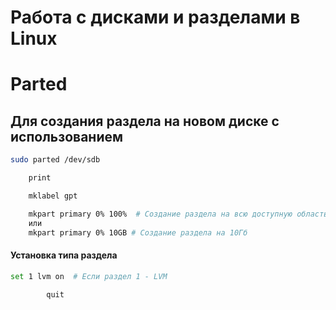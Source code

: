 # Работа с дисками и разделами в Linux

# Parted
## Для создания раздела на новом диске с использованием

```bash
sudo parted /dev/sdb
```

```bash
    print
```

```bash
    mklabel gpt
```

```bash
    mkpart primary 0% 100%  # Создание раздела на всю доступную область
    или
    mkpart primary 0% 10GB # Создание раздела на 10Гб
```


#### Установка типа раздела
```bash
set 1 lvm on  # Если раздел 1 - LVM
```

```bash
        quit
```




